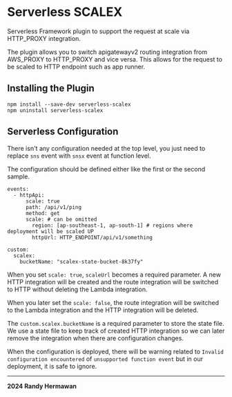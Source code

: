# Serverless SCALEX

Serverless Framework plugin to support the request at scale via HTTP_PROXY integration.

The plugin allows you to switch apigatewayv2 routing integration from AWS_PROXY to HTTP_PROXY and vice versa. This allows for the request to be scaled to HTTP endpoint such as app runner.

## Installing the Plugin

```
npm install --save-dev serverless-scalex
npm uninstall serverless-scalex
```

## Serverless Configuration

There isn't any configuration needed at the top level, you just need to replace `sns` event with `snsx` event at function level.

The configuration should be defined either like the first or the second sample.

```
events:
  - httpApi:
      scale: true
      path: /api/v1/ping
      method: get
      scale: # can be omitted
        region: [ap-southeast-1, ap-south-1] # regions where deployment will be scaled UP
        httpUrl: HTTP_ENDPOINT/api/v1/something

custom:
  scalex:
    bucketName: "scalex-state-bucket-8k37fy"
```

When you set `scale: true`, `scaleUrl` becomes a required parameter. A new HTTP integration will be created and the route integration will be switched to HTTP without deleting the Lambda integration.

When you later set the `scale: false`, the route integration will be switched to the Lambda integration and the HTTP integration will be deleted.

The `custom.scalex.bucketName` is a required parameter to store the state file. We use a state file to keep track of created HTTP integration so we can later remove the integration when there are configuration changes.

When the configuration is deployed, there will be warning related to `Invalid configuration encountered` of `unsupported function event` but in our deployment, it is safe to ignore.

---

**2024 Randy Hermawan**
